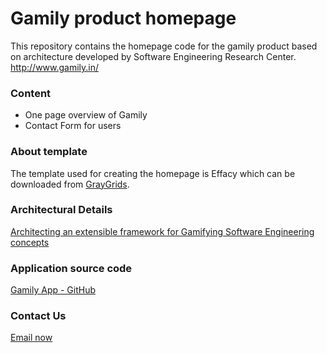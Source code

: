 # Gamily product homepage

This repository contains the homepage code for the gamily product based on architecture developed by Software Engineering Research Center.
http://www.gamily.in/

### Content

* One page overview of Gamily
* Contact Form for users

### About template

The template used for creating the homepage is Effacy which can be downloaded from [GrayGrids](https://graygrids.com/item/effacy-free-bootstrap-one-page-portfolio-template/).

### Architectural Details

[Architecting an extensible framework for Gamifying Software Engineering concepts](http://dl.acm.org/citation.cfm?id=2856649)

### Application source code

[Gamily App - GitHub](https://github.com/IIITSERC/gamily_app)

### Contact Us

[Email now](mailto:shivam.khandelwal@research.iiit.ac.in)